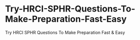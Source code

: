 # Try-HRCI-SPHR-Questions-To-Make-Preparation-Fast-Easy
Try HRCI SPHR Questions To Make Preparation Fast &amp; Easy
